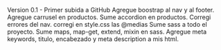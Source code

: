 Version 0.1 - Primer subida a GitHub
Agregue boostrap al nav y al footer.
Agregue carrusel en productos. 
Sume accordion en productos. 
Corregi errores del nav.
corregi en style.css las @medias
Sume sass a todo el proyecto.
Sume maps, map-get, extend, mixin en sass. Agregue meta keywords, titulo, encabezado y meta description a mis html.